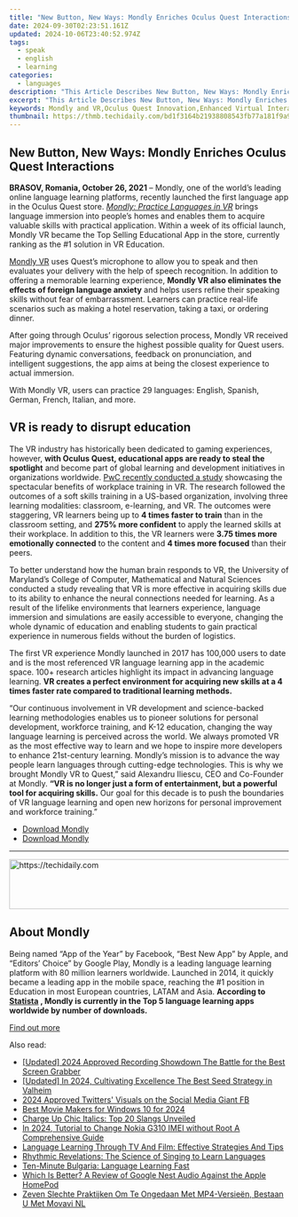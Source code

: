 ```yaml
---
title: "New Button, New Ways: Mondly Enriches Oculus Quest Interactions"
date: 2024-09-30T02:23:51.161Z
updated: 2024-10-06T23:40:52.974Z
tags:
  - speak
  - english
  - learning
categories:
  - languages
description: "This Article Describes New Button, New Ways: Mondly Enriches Oculus Quest Interactions"
excerpt: "This Article Describes New Button, New Ways: Mondly Enriches Oculus Quest Interactions"
keywords: Mondly and VR,Oculus Quest Innovation,Enhanced Virtual Interaction,Next-Generation VR Buttons,Improved VR Navigation,Mondly User Experience,Oculus Interactive Features
thumbnail: https://thmb.techidaily.com/bd1f3164b21938808543fb77a181f9a976b01572cf9b49cfe1852edc61f82d53.jpg
---
```


## New Button, New Ways: Mondly Enriches Oculus Quest Interactions

**BRASOV, Romania, October 26, 2021**  – Mondly, one of the world’s leading online language learning platforms, recently launched the first language app in the Oculus Quest store. [_Mondly: Practice Languages in VR_](https://www.oculus.com/experiences/quest/4214902388537196/)  brings language immersion into people’s homes and enables them to acquire valuable skills with practical application. Within a week of its official launch, Mondly VR became the Top Selling Educational App in the store, currently ranking as the #1 solution in VR Education.

[Mondly VR](https://shop.mondly.com/affiliate.php?ACCOUNT=ATISTUDI&AFFILIATE=108875&PATH=https://www.mondly.com?AFFILIATE=108875)  uses Quest’s microphone to allow you to speak and then evaluates your delivery with the help of speech recognition. In addition to offering a memorable learning experience, **Mondly VR also eliminates the effects of foreign language anxiety**  and helps users refine their speaking skills without fear of embarrassment. Learners can practice real-life scenarios such as making a hotel reservation, taking a taxi, or ordering dinner.

 After going through Oculus’ rigorous selection process, Mondly VR received major improvements to ensure the highest possible quality for Quest users. Featuring dynamic conversations, feedback on pronunciation, and intelligent suggestions, the app aims at being the closest experience to actual immersion.

 With Mondly VR, users can practice 29 languages: English, Spanish, German, French, Italian, and more.

## **VR is ready to disrupt education**

 The VR industry has historically been dedicated to gaming experiences, however, **with Oculus Quest, educational apps are ready to steal the spotlight**  and become part of global learning and development initiatives in organizations worldwide. [PwC recently conducted a study](https://www.pwc.com/us/en/tech-effect/emerging-tech/virtual-reality-study.html)  showcasing the spectacular benefits of workplace training in VR. The research followed the outcomes of a soft skills training in a US-based organization, involving three learning modalities: classroom, e-learning, and VR. The outcomes were staggering, VR learners being up to **4 times faster to train** than in the classroom setting, and **275% more confident**  to apply the learned skills at their workplace. In addition to this, the VR learners were **3.75 times more emotionally connected** to the content and **4 times more focused** than their peers.

 To better understand how the human brain responds to VR,  the University of Maryland’s College of Computer, Mathematical and Natural Sciences conducted a study  revealing that VR is more effective in acquiring skills due to its ability to enhance the neural connections needed for learning. As a result of the lifelike environments that learners experience, language immersion and simulations are easily accessible to everyone, changing the whole dynamic of education and enabling students to gain practical experience in numerous fields without the burden of logistics.

 The first VR experience Mondly launched in 2017 has 100,000 users to date and is the most referenced VR language learning app in the academic space. 100+ research articles highlight its impact in advancing language learning.   **VR creates a perfect environment for acquiring new skills at a 4 times faster rate compared to traditional learning methods.**

 “Our continuous involvement in VR development and science-backed learning methodologies enables us to pioneer solutions for personal development, workforce training, and K-12 education, changing the way language learning is perceived across the world. We always promoted VR as the most effective way to learn and we hope to inspire more developers to enhance 21st-century learning.  Mondly’s mission is to advance the way people learn languages through cutting-edge technologies. This is why we brought Mondly VR to Quest,” said Alexandru Iliescu, CEO and Co-Founder at Mondly.   **“VR is no longer just a form of entertainment, but a powerful tool for acquiring skills.**  Our goal for this decade is to push the boundaries of VR language learning and open new horizons for personal improvement and workforce training.”

* [Download Mondly](https://www.facebook.com/sharer/sharer.php?u=https%3A%2F%2Fwww.mondly.com%2Fblog%2Fmondly-vr-oculus-quest%2F&t=Mondly+Launched+the+First-Ever+Language+App+on+Oculus+Quest "Share on Facebook")
* [Download Mondly](https://shop.mondly.com/affiliate.php?ACCOUNT=ATISTUDI&AFFILIATE=108875&PATH=https://www.mondly.com?AFFILIATE=108875)

---

<!-- affiliate ads begin -->
<a href="https://aligracehair.sjv.io/c/5597632/1886019/19272" target="_top" id="1886019">
  <img src="//a.impactradius-go.com/display-ad/19272-1886019" border="0" alt="https://techidaily.com" width="728" height="90"/>
</a>
<img height="0" width="0" src="https://aligracehair.sjv.io/i/5597632/1886019/19272" style="position:absolute;visibility:hidden;" border="0" />
<!-- affiliate ads end -->

## **About Mondly**

 Being named “App of the Year” by Facebook, “Best New App” by Apple, and “Editors’ Choice” by Google Play, Mondly is a leading language learning platform with 80 million learners worldwide. Launched in 2014, it quickly became a leading app in the mobile space, reaching the #1 position in Education in most European countries, LATAM and Asia.   **According to [Statista](https://www.statista.com/statistics/1239522/top-language-learning-apps-downloads/) , Mondly is currently in the Top 5 language learning apps worldwide by number of downloads.**

[Find out more](https://www.oculus.com/experiences/quest/4214902388537196/?locale=en%5FUS "Find out more")

<ins class="adsbygoogle"
     style="display:block"
     data-ad-format="autorelaxed"
     data-ad-client="ca-pub-7571918770474297"
     data-ad-slot="1223367746"></ins>

<ins class="adsbygoogle"
     style="display:block"
     data-ad-client="ca-pub-7571918770474297"
     data-ad-slot="8358498916"
     data-ad-format="auto"
     data-full-width-responsive="true"></ins>

<span class="atpl-alsoreadstyle">Also read:</span>
<div><ul>
<li><a href="https://screen-capture.techidaily.com/updated-2024-approved-recording-showdown-the-battle-for-the-best-screen-grabber/"><u>[Updated] 2024 Approved Recording Showdown The Battle for the Best Screen Grabber</u></a></li>
<li><a href="https://screen-video-capture.techidaily.com/updated-in-2024-cultivating-excellence-the-best-seed-strategy-in-valheim/"><u>[Updated] In 2024, Cultivating Excellence The Best Seed Strategy in Valheim</u></a></li>
<li><a href="https://twitter-videos.techidaily.com/2024-approved-twitters-visuals-on-the-social-media-giant-fb/"><u>2024 Approved Twitters' Visuals on the Social Media Giant FB</u></a></li>
<li><a href="https://ai-vdieo-software.techidaily.com/best-movie-makers-for-windows-10-for-2024/"><u>Best Movie Makers for Windows 10 for 2024</u></a></li>
<li><a href="https://mondly-stories.techidaily.com/charge-up-chic-italics-top-20-slangs-unveiled/"><u>Charge Up Chic Italics: Top 20 Slangs Unveiled</u></a></li>
<li><a href="https://sim-unlock.techidaily.com/in-2024-tutorial-to-change-nokia-g310-imei-without-root-a-comprehensive-guide-by-drfone-android/"><u>In 2024, Tutorial to Change Nokia G310 IMEI without Root A Comprehensive Guide</u></a></li>
<li><a href="https://mondly-stories.techidaily.com/language-learning-through-tv-and-film-effective-strategies-and-tips/"><u>Language Learning Through TV And Film: Effective Strategies And Tips</u></a></li>
<li><a href="https://mondly-stories.techidaily.com/rhythmic-revelations-the-science-of-singing-to-learn-languages/"><u>Rhythmic Revelations: The Science of Singing to Learn Languages</u></a></li>
<li><a href="https://mondly-stories.techidaily.com/ten-minute-bulgaria-language-learning-fast/"><u>Ten-Minute Bulgaria: Language Learning Fast</u></a></li>
<li><a href="https://buynow-tips.techidaily.com/which-is-better-a-review-of-google-nest-audio-against-the-apple-homepod/"><u>Which Is Better? A Review of Google Nest Audio Against the Apple HomePod</u></a></li>
<li><a href="https://tech-recovery.techidaily.com/zeven-slechte-praktijken-om-te-ongedaan-met-mp4-versieen-bestaan-u-met-movavi-nl/"><u>Zeven Slechte Praktijken Om Te Ongedaan Met MP4-Versieën, Bestaan U Met Movavi NL</u></a></li>
</ul></div>

